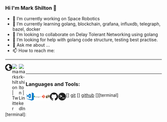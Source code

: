 ### Hi I'm Mark Shilton 👋


- 🔭 I’m currently working on Space Robotics 
- 🌱 I’m currently learning golang, blockchain, grafana, influxdb, telegraph, bazel, docker
- 👯 I’m looking to collaborate on Delay Tolerant Networking using golang
- 🤔 I’m looking for help with golang code structure, testing best practise.
- 💬 Ask me about ...
- 📫 How to reach me: 

---

[<img align="left" alt="markshilton.com" width="22px" src="https://raw.githubusercontent.com/iconic/open-iconic/master/svg/globe.svg" />][website]
[<img align="left" alt="markshilton | Twitter" width="22px" src="https://cdn.jsdelivr.net/npm/simple-icons@v3/icons/twitter.svg" />][twitter]
[<img align="left" alt="mark-shilton | LinkedIn" width="22px" src="https://cdn.jsdelivr.net/npm/simple-icons@v3/icons/linkedin.svg" />][linkedin]

<br />

---

### Languages and Tools:

[<img align="left" alt="Visual Studio Code" width="26px" src="https://raw.githubusercontent.com/github/explore/80688e429a7d4ef2fca1e82350fe8e3517d3494d/topics/visual-studio-code/visual-studio-code.png" />][vscode]
[<img align="left" alt="MongoDB" width="26px" src="https://raw.githubusercontent.com/github/explore/80688e429a7d4ef2fca1e82350fe8e3517d3494d/topics/mongodb/mongodb.png" />][mongodb]
[<img align="left" alt="Git" width="26px" src="https://raw.githubusercontent.com/github/explore/80688e429a7d4ef2fca1e82350fe8e3517d3494d/topics/git/git.png" />]
[git]
[<img align="left" alt="GitHub" width="26px" src="https://raw.githubusercontent.com/github/explore/78df643247d429f6cc873026c0622819ad797942/topics/github/github.png" />]
[github]
[<img align="left" alt="HTML5" width="26px" src="https://raw.githubusercontent.com/github/explore/80688e429a7d4ef2fca1e82350fe8e3517d3494d/topics/terminal/terminal.png" />][terminal]

<br />

[website]: https://markshilton.com
[twitter]: https://twitter.com/markshilton
[linkedin]: https://linkedin.com/in/mark-shilton/
[mongodb]: https://www.mongodb.com/
[vscode]: https://code.visualstudio.com/
[git]: https://git-scm.com/
[github]: https://github.com/
[terminal]: 
